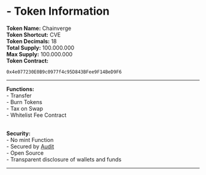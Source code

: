 # - Token Information

**Token Name:**           Chainverge\
**Token Shortcut:**      CVE\
**Token Decimals:**     18\
**Total Supply:**           100.000.000\
**Max Supply:**             100.000.000\
**Token Contract:**

```remix-solidity
0x4e077230E0B9c0977f4c95D843BFee9F14BeD9F6
```

***

**Functions:**\
\- Transfer\
\- Burn Tokens\
\- Tax on Swap\
\- Whitelist Fee Contract

\
**Security:**\
\- No mint Function\
\- Secured by [Audit](https://github.com/bailsec/BailSec/blob/main/CVE%20Token%20Final%20Report%20Github.pdf)\
\- Open Source\
\- Transparent disclosure of wallets and funds





***
